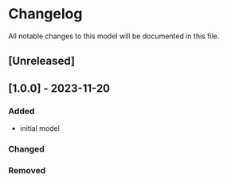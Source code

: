 # Changelog
All notable changes to this model will be documented in this file.

## [Unreleased]

## [1.0.0] - 2023-11-20
### Added
- initial model

### Changed

### Removed
